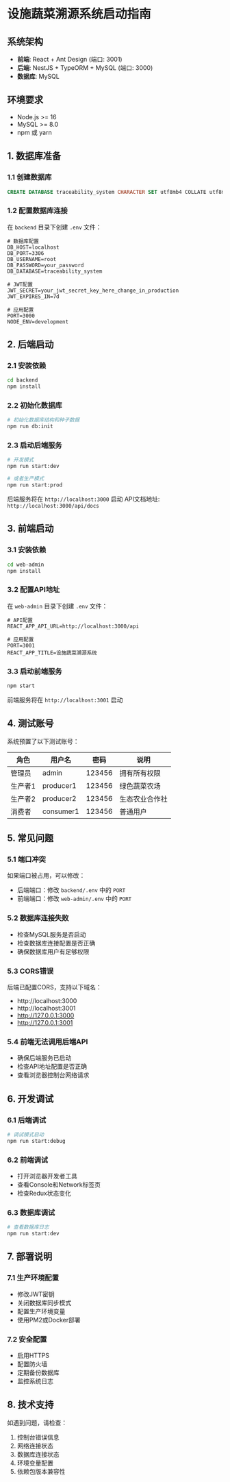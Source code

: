 # 设施蔬菜溯源系统启动指南

## 系统架构
- **前端**: React + Ant Design (端口: 3001)
- **后端**: NestJS + TypeORM + MySQL (端口: 3000)
- **数据库**: MySQL

## 环境要求
- Node.js >= 16
- MySQL >= 8.0
- npm 或 yarn

## 1. 数据库准备

### 1.1 创建数据库
```sql
CREATE DATABASE traceability_system CHARACTER SET utf8mb4 COLLATE utf8mb4_unicode_ci;
```

### 1.2 配置数据库连接
在 `backend` 目录下创建 `.env` 文件：
```env
# 数据库配置
DB_HOST=localhost
DB_PORT=3306
DB_USERNAME=root
DB_PASSWORD=your_password
DB_DATABASE=traceability_system

# JWT配置
JWT_SECRET=your_jwt_secret_key_here_change_in_production
JWT_EXPIRES_IN=7d

# 应用配置
PORT=3000
NODE_ENV=development
```

## 2. 后端启动

### 2.1 安装依赖
```bash
cd backend
npm install
```

### 2.2 初始化数据库
```bash
# 初始化数据库结构和种子数据
npm run db:init
```

### 2.3 启动后端服务
```bash
# 开发模式
npm run start:dev

# 或者生产模式
npm run start:prod
```

后端服务将在 `http://localhost:3000` 启动
API文档地址: `http://localhost:3000/api/docs`

## 3. 前端启动

### 3.1 安装依赖
```bash
cd web-admin
npm install
```

### 3.2 配置API地址
在 `web-admin` 目录下创建 `.env` 文件：
```env
# API配置
REACT_APP_API_URL=http://localhost:3000/api

# 应用配置
PORT=3001
REACT_APP_TITLE=设施蔬菜溯源系统
```

### 3.3 启动前端服务
```bash
npm start
```

前端服务将在 `http://localhost:3001` 启动

## 4. 测试账号

系统预置了以下测试账号：

| 角色 | 用户名 | 密码 | 说明 |
|------|--------|------|------|
| 管理员 | admin | 123456 | 拥有所有权限 |
| 生产者1 | producer1 | 123456 | 绿色蔬菜农场 |
| 生产者2 | producer2 | 123456 | 生态农业合作社 |
| 消费者 | consumer1 | 123456 | 普通用户 |

## 5. 常见问题

### 5.1 端口冲突
如果端口被占用，可以修改：
- 后端端口：修改 `backend/.env` 中的 `PORT`
- 前端端口：修改 `web-admin/.env` 中的 `PORT`

### 5.2 数据库连接失败
- 检查MySQL服务是否启动
- 检查数据库连接配置是否正确
- 确保数据库用户有足够权限

### 5.3 CORS错误
后端已配置CORS，支持以下域名：
- http://localhost:3000
- http://localhost:3001
- http://127.0.0.1:3000
- http://127.0.0.1:3001

### 5.4 前端无法调用后端API
- 确保后端服务已启动
- 检查API地址配置是否正确
- 查看浏览器控制台网络请求

## 6. 开发调试

### 6.1 后端调试
```bash
# 调试模式启动
npm run start:debug
```

### 6.2 前端调试
- 打开浏览器开发者工具
- 查看Console和Network标签页
- 检查Redux状态变化

### 6.3 数据库调试
```bash
# 查看数据库日志
npm run start:dev
```

## 7. 部署说明

### 7.1 生产环境配置
- 修改JWT密钥
- 关闭数据库同步模式
- 配置生产环境变量
- 使用PM2或Docker部署

### 7.2 安全配置
- 启用HTTPS
- 配置防火墙
- 定期备份数据库
- 监控系统日志

## 8. 技术支持

如遇到问题，请检查：
1. 控制台错误信息
2. 网络连接状态
3. 数据库连接状态
4. 环境变量配置
5. 依赖包版本兼容性 
